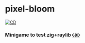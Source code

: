 # pixel-bloom

[![CD](https://github.com/maiconpintoabreu/pixel-bloom/actions/workflows/cd.yml/badge.svg?branch=main)](https://github.com/maiconpintoabreu/pixel-bloom/actions/workflows/cd.yml)

### Minigame to test zig+raylib [`GDD`](GDD.md)
